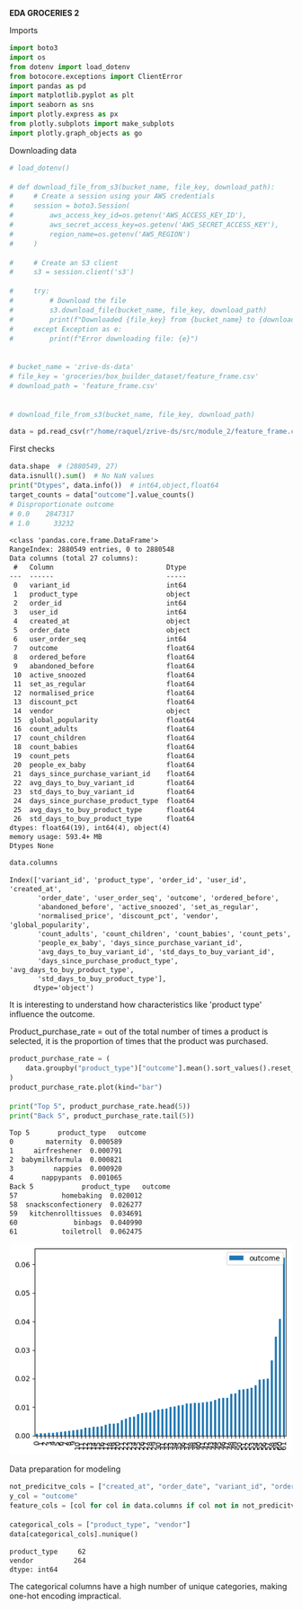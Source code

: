 **EDA GROCERIES 2**

Imports


```python
import boto3
import os
from dotenv import load_dotenv
from botocore.exceptions import ClientError
import pandas as pd
import matplotlib.pyplot as plt
import seaborn as sns
import plotly.express as px
from plotly.subplots import make_subplots
import plotly.graph_objects as go
```

Downloading data


```python
# load_dotenv()

# def download_file_from_s3(bucket_name, file_key, download_path):
#     # Create a session using your AWS credentials
#     session = boto3.Session(
#         aws_access_key_id=os.getenv('AWS_ACCESS_KEY_ID'),
#         aws_secret_access_key=os.getenv('AWS_SECRET_ACCESS_KEY'),
#         region_name=os.getenv('AWS_REGION')
#     )

#     # Create an S3 client
#     s3 = session.client('s3')

#     try:
#         # Download the file
#         s3.download_file(bucket_name, file_key, download_path)
#         print(f"Downloaded {file_key} from {bucket_name} to {download_path}")
#     except Exception as e:
#         print(f"Error downloading file: {e}")


# bucket_name = 'zrive-ds-data'
# file_key = 'groceries/box_builder_dataset/feature_frame.csv'
# download_path = 'feature_frame.csv'


# download_file_from_s3(bucket_name, file_key, download_path)
```


```python
data = pd.read_csv(r"/home/raquel/zrive-ds/src/module_2/feature_frame.csv")
```

First checks


```python
data.shape  # (2880549, 27)
data.isnull().sum()  # No NaN values
print("Dtypes", data.info())  # int64,object,float64
target_counts = data["outcome"].value_counts()
# Disproportionate outcome
# 0.0    2847317
# 1.0      33232
```

    <class 'pandas.core.frame.DataFrame'>
    RangeIndex: 2880549 entries, 0 to 2880548
    Data columns (total 27 columns):
     #   Column                            Dtype  
    ---  ------                            -----  
     0   variant_id                        int64  
     1   product_type                      object 
     2   order_id                          int64  
     3   user_id                           int64  
     4   created_at                        object 
     5   order_date                        object 
     6   user_order_seq                    int64  
     7   outcome                           float64
     8   ordered_before                    float64
     9   abandoned_before                  float64
     10  active_snoozed                    float64
     11  set_as_regular                    float64
     12  normalised_price                  float64
     13  discount_pct                      float64
     14  vendor                            object 
     15  global_popularity                 float64
     16  count_adults                      float64
     17  count_children                    float64
     18  count_babies                      float64
     19  count_pets                        float64
     20  people_ex_baby                    float64
     21  days_since_purchase_variant_id    float64
     22  avg_days_to_buy_variant_id        float64
     23  std_days_to_buy_variant_id        float64
     24  days_since_purchase_product_type  float64
     25  avg_days_to_buy_product_type      float64
     26  std_days_to_buy_product_type      float64
    dtypes: float64(19), int64(4), object(4)
    memory usage: 593.4+ MB
    Dtypes None



```python
data.columns
```




    Index(['variant_id', 'product_type', 'order_id', 'user_id', 'created_at',
           'order_date', 'user_order_seq', 'outcome', 'ordered_before',
           'abandoned_before', 'active_snoozed', 'set_as_regular',
           'normalised_price', 'discount_pct', 'vendor', 'global_popularity',
           'count_adults', 'count_children', 'count_babies', 'count_pets',
           'people_ex_baby', 'days_since_purchase_variant_id',
           'avg_days_to_buy_variant_id', 'std_days_to_buy_variant_id',
           'days_since_purchase_product_type', 'avg_days_to_buy_product_type',
           'std_days_to_buy_product_type'],
          dtype='object')



It is interesting to understand how characteristics like 'product type' influence the outcome.

Product_purchase_rate = out of the total number of times a product is selected, it is the proportion of times that the product was purchased.


```python
product_purchase_rate = (
    data.groupby("product_type")["outcome"].mean().sort_values().reset_index()
)
product_purchase_rate.plot(kind="bar")

print("Top 5", product_purchase_rate.head(5))
print("Back 5", product_purchase_rate.tail(5))
```

    Top 5       product_type   outcome
    0        maternity  0.000589
    1     airfreshener  0.000791
    2  babymilkformula  0.000821
    3          nappies  0.000920
    4       nappypants  0.001065
    Back 5            product_type   outcome
    57           homebaking  0.020012
    58  snacksconfectionery  0.026277
    59   kitchenrolltissues  0.034691
    60              binbags  0.040990
    61           toiletroll  0.062475



    
![png](eda_groceries_2_files/eda_groceries_2_10_1.png)
    


Data preparation for modeling


```python
not_predicitve_cols = ["created_at", "order_date", "variant_id", "order_id", "user_id"]
y_col = "outcome"
feature_cols = [col for col in data.columns if col not in not_predicitve_cols + [y_col]]

categorical_cols = ["product_type", "vendor"]
data[categorical_cols].nunique()
```




    product_type     62
    vendor          264
    dtype: int64



The categorical columns have a high number of unique categories, making one-hot encoding impractical.


